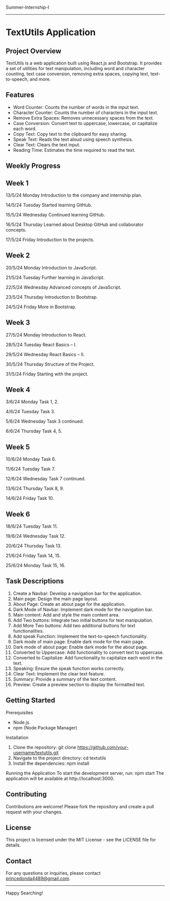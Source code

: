 Summer-Internship-I

---

TextUtils Application
======================

Project Overview
----------------
TextUtils is a web application built using React.js and Bootstrap. It provides a set of utilities for text manipulation, including word and character counting, text case conversion, removing extra spaces, copying text, text-to-speech, and more.

Features
---------
- Word Counter: Counts the number of words in the input text.
- Character Counter: Counts the number of characters in the input text.
- Remove Extra Spaces: Removes unnecessary spaces from the text.
- Case Conversion: Convert text to uppercase, lowercase, or capitalize each word.
- Copy Text: Copy text to the clipboard for easy sharing.
- Speak Text: Reads the text aloud using speech synthesis.
- Clear Text: Clears the text input.
- Reading Time: Estimates the time required to read the text.

Weekly Progress
----------------

Week 1
-------
13/5/24 Monday
Introduction to the company and internship plan.

14/5/24 Tuesday
Started learning GitHub.

15/5/24 Wednesday
Continued learning GitHub.

16/5/24 Thursday
Learned about Desktop GitHub and collaborator concepts.

17/5/24 Friday
Introduction to the projects.

Week 2
-------
20/5/24 Monday
Introduction to JavaScript.

21/5/24 Tuesday
Further learning in JavaScript.

22/5/24 Wednesday
Advanced concepts of JavaScript.

23/5/24 Thursday
Introduction to Bootstrap.

24/5/24 Friday
More in Bootstrap.

Week 3
-------
27/5/24 Monday
Introduction to React.

28/5/24 Tuesday
React Basics – I.

29/5/24 Wednesday
React Basics – II.

30/5/24 Thursday
Structure of the Project.

31/5/24 Friday
Starting with the project.

Week 4
-------
3/6/24 Monday
Task 1, 2.

4/6/24 Tuesday
Task 3.

5/6/24 Wednesday
Task 3 continued.

6/6/24 Thursday
Task 4, 5.

Week 5
-------
10/6/24 Monday
Task 6.

11/6/24 Tuesday
Task 7.

12/6/24 Wednesday
Task 7 continued.

13/6/24 Thursday
Task 8, 9.

14/6/24 Friday
Task 10.

Week 6
-------
18/6/24 Tuesday
Task 11.

19/6/24 Wednesday
Task 12.

20/6/24 Thursday
Task 13.

21/6/24 Friday
Task 14, 15.

25/6/24 Monday
Task 15, 16.

Task Descriptions
-----------------
1. Create a Navbar: Develop a navigation bar for the application.
2. Main page: Design the main page layout.
3. About Page: Create an about page for the application.
4. Dark Mode of Navbar: Implement dark mode for the navigation bar.
5. Main content: Add and style the main content area.
6. Add Two buttons: Integrate two initial buttons for text manipulation.
7. Add More Two buttons: Add two additional buttons for text functionalities.
8. Add speak Function: Implement the text-to-speech functionality.
9. Dark mode of main page: Enable dark mode for the main page.
10. Dark mode of about page: Enable dark mode for the about page.
11. Converted to Uppercase: Add functionality to convert text to uppercase.
12. Converted to Capitalize: Add functionality to capitalize each word in the text.
13. Speaking: Ensure the speak function works correctly.
14. Clear Text: Implement the clear text feature.
15. Summary: Provide a summary of the text content.
16. Preview: Create a preview section to display the formatted text.

Getting Started
---------------
Prerequisites
- Node.js
- npm (Node Package Manager)

Installation
1. Clone the repository:
   git clone https://github.com/your-username/textutils.git
2. Navigate to the project directory:
   cd textutils
3. Install the dependencies:
   npm install

Running the Application
To start the development server, run:
   npm start
The application will be available at http://localhost:3000.

Contributing
------------
Contributions are welcome! Please fork the repository and create a pull request with your changes.

License
-------
This project is licensed under the MIT License - see the LICENSE file for details.

Contact
-------
For any questions or inquiries, please contact princedonda4489@gmail.com.

---

Happy Searching!

